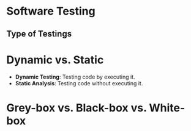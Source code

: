 # Software Testing
## Type of Testings
# Dynamic vs. Static
- **Dynamic Testing**: Testing code by executing it.
- **Static Analysis**: Testing code without executing it.

# Grey-box vs. Black-box vs. White-box
